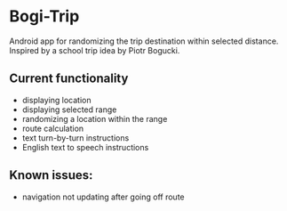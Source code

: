 # Bogi-Trip
Android app for randomizing the trip destination within selected distance. Inspired by a school trip idea by Piotr Bogucki.

## Current functionality
- displaying location
- displaying selected range
- randomizing a location within the range
- route calculation
- text turn-by-turn instructions
- English text to speech instructions


## Known issues:
- navigation not updating after going off route
